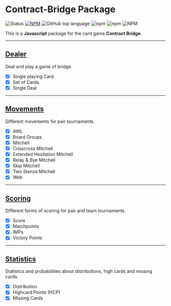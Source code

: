 # Contract-Bridge Package
![Status](https://img.shields.io/badge/status-in%20progress-yellow) [![NPM](https://nodei.co/npm/contract-bridge.png?downloads=true&downloadRank=true&stars=true)](https://nodei.co/npm/contract-bridge/) ![GitHub top language](https://img.shields.io/github/languages/top/jfklorenz/package-bridge) ![npm](https://img.shields.io/npm/v/contract-bridge) ![npm](https://img.shields.io/npm/dm/contract-bridge) ![NPM](https://img.shields.io/npm/l/contract-bridge)

This is a **Javascript** package for the card game **Contract Bridge**.

---

## [Dealer](https://github.com/jfklorenz/Package-Bridge/blob/master/dealer/README.md "Link / Dealer")

Deal and play a game of bridge.

- [x] Single playing Card
- [x] Set of Cards
- [x] Single Deal

---

## [Movements](https://github.com/jfklorenz/Package-Bridge/blob/master/movements/README.md "Link / Movements")

Different movements for pair tournaments.

- [x] AWL 
- [x] Board Groups 
- [x] Mitchell 
- [x] Crisscross Mitchell 
- [x] Extended Hesitation Mitchell 
- [x] Relay & Bye Mitchell 
- [x] Skip Mitchell
- [x] Two Stanza Mitchell
- [x] Web

---

## [Scoring](https://github.com/jfklorenz/Package-Bridge/blob/master/scoring/README.md "Link / Scoring")

Different forms of scoring for pair and team tournaments.

- [x] Score
- [x] Matchpoints
- [x] IMPs
- [x] Victory Points

---

## [Statistics](https://github.com/jfklorenz/Package-Bridge/blob/master/statistics/README.md "Link / Statistics")

Statistics and probabilities about distributions, high cards and missing cards.

- [x] Distribution
- [x] Highcard Points (HCP)
- [x] Missing Cards
